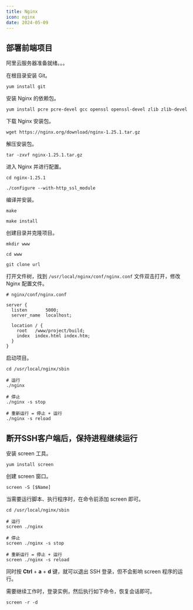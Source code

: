 ```yaml
---
title: Nginx
icon: nginx
date: 2024-05-09
---
```


## 部署前端项目

阿里云服务器准备就绪。。。

在根目录安装 Git。

```shell
yum install git
```

安装 Nginx 的依赖包。

```shell
yum install pcre pcre-devel gcc openssl openssl-devel zlib zlib-devel
```

下载 Nginx 安装包。

```shell
wget https://nginx.org/download/nginx-1.25.1.tar.gz
```

解压安装包。

```shell
tar -zxvf nginx-1.25.1.tar.gz
```

进入 Nginx 并进行配置。

```shell
cd nginx-1.25.1

./configure --with-http_ssl_module
```

编译并安装。

```shell
make

make install
```

创建目录并克隆项目。

```shell
mkdir www

cd www

git clone url
```

打开文件树，找到 `/usr/local/nginx/conf/nginx.conf` 文件双击打开，修改 Nginx 配置文件。

```nginx
# nginx/conf/nginx.conf

server {
  listen       5000;
  server_name  localhost;
  
  location / {
    root   /www/project/build;
    index  index.html index.htm;
  }
}
```

启动项目。

```shell
cd /usr/local/nginx/sbin

# 运行
./nginx

# 停止
./nginx -s stop

# 重新运行 = 停止 + 运行
./nginx -s reload
```

## 断开SSH客户端后，保持进程继续运行

安装 screen 工具。

```shell
yum install screen
```

创建 screen 窗口。

```shell
screen -S [$Name]
```

当需要运行脚本、执行程序时，在命令前添加 screen 即可。

```shell
cd /usr/local/nginx/sbin

# 运行
screen ./nginx

# 停止
screen ./nginx -s stop

# 重新运行 = 停止 + 运行
screen ./nginx -s reload
```

同时按 **Ctrl** + **a** + **d** 键，就可以退出 SSH 登录，但不会影响 screen 程序的运行。

需要继续工作时，登录实例，然后执行如下命令，恢复会话即可。

```shell
screen -r -d
```